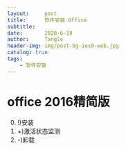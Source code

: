 ```yaml
---
layout:     post
title:      软件安装 Office
subtitle:   
date:       2020-6-19
author:     Tangle
header-img: img/post-bg-ios9-web.jpg
catalog: true
tags:
    - 软件安装
---
```


# office 2016精简版

0. !)安装
0. +)激活状态监测
0. -)卸载
